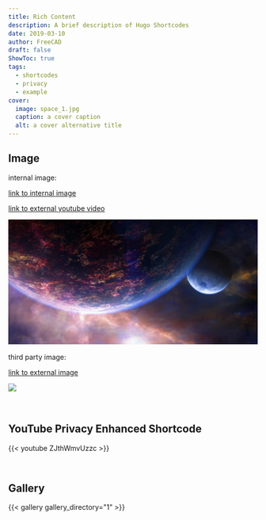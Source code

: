 ```yaml
---
title: Rich Content
description: A brief description of Hugo Shortcodes
date: 2019-03-10
author: FreeCAD
draft: false
ShowToc: true
tags:
  - shortcodes
  - privacy
  - example
cover:
  image: space_1.jpg
  caption: a cover caption
  alt: a cover alternative title
---
```


## Image

internal image:

[link to internal image](space_1.jpg)

[link to external youtube video](https://www.youtube.com/watch?v=ZJthWmvUzzc)

![](space_1.jpg)

third party image:

[link to external image](https://images.unsplash.com/photo-1662141978148-2eeb2afb3837?ixlib=rb-1.2.1&ixid=MnwxMjA3fDB8MHxwaG90by1wYWdlfHx8fGVufDB8fHx8&auto=format&fit=crop&w=772&q=80)

![](https://images.unsplash.com/photo-1662141978148-2eeb2afb3837?ixlib=rb-1.2.1&ixid=MnwxMjA3fDB8MHxwaG90by1wYWdlfHx8fGVufDB8fHx8&auto=format&fit=crop&w=772&q=80)


<br>

## YouTube Privacy Enhanced Shortcode

{{< youtube ZJthWmvUzzc >}}

<br>

## Gallery


{{< gallery gallery_directory="1" >}}